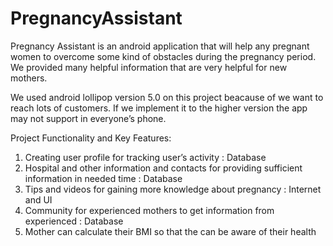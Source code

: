 # PregnancyAssistant
Pregnancy Assistant is an android application that will help any pregnant women to overcome some kind of obstacles during the pregnancy period. We provided many helpful  information that are very helpful for new mothers.

We used android lollipop version 5.0 on this project beacause of we want to reach lots of customers. If we implement it to the higher version the app may not support in everyone’s phone.

Project Functionality and Key Features: 
1. Creating user profile for tracking user’s activity : Database 
2. Hospital and other information and contacts for providing sufficient information in needed time : Database
3. Tips and videos for gaining more knowledge about pregnancy : Internet and UI
4. Community for experienced mothers to get information from experienced : Database
5. Mother can calculate their BMI so that the can be aware of their health 
